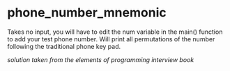 phone_number_mnemonic
=====================

Takes no input, you will have to edit the num variable in the main() function to add your test phone number.  Will print all 
permutations of the number following the traditional phone key pad.  


*solution taken from the elements of programming interview book*
